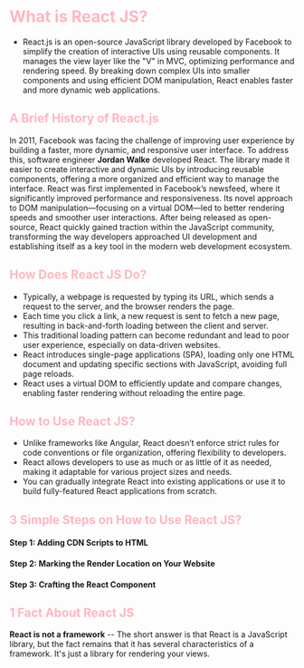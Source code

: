 <h1 style="color: lightpink; font-weight: bold;">What is React JS?</h1>

- React.js is an open-source JavaScript library developed by Facebook to simplify the creation of interactive UIs using reusable components. It manages the view layer like the "V" in MVC, optimizing performance and rendering speed. By breaking down complex UIs into smaller components and using efficient DOM manipulation, React enables faster and more dynamic web applications.

<h2 style="color: lightpink; font-weight: bold;">A Brief History of React.js</h2>

In 2011, Facebook was facing the challenge of improving user experience by building a faster, more dynamic, and responsive user interface. To address this, software engineer **Jordan Walke** developed React. The library made it easier to create interactive and dynamic UIs by introducing reusable components, offering a more organized and efficient way to manage the interface. React was first implemented in Facebook’s newsfeed, where it significantly improved performance and responsiveness. Its novel approach to DOM manipulation—focusing on a virtual DOM—led to better rendering speeds and smoother user interactions. After being released as open-source, React quickly gained traction within the JavaScript community, transforming the way developers approached UI development and establishing itself as a key tool in the modern web development ecosystem. 

<h2 style="color: lightpink; font-weight: bold;">How Does React JS Do?</h2>

- Typically, a webpage is requested by typing its URL, which sends a request to the server, and the browser renders the page.
- Each time you click a link, a new request is sent to fetch a new page, resulting in back-and-forth loading between the client and server.
- This traditional loading pattern can become redundant and lead to poor user experience, especially on data-driven websites.
- React introduces single-page applications (SPA), loading only one HTML document and updating specific sections with JavaScript, avoiding full page reloads.
- React uses a virtual DOM to efficiently update and compare changes, enabling faster rendering without reloading the entire page.

<h2 style="color: lightpink; font-weight: bold;">How to Use React JS?</h2>

- Unlike frameworks like Angular, React doesn’t enforce strict rules for code conventions or file organization, offering flexibility to developers.
- React allows developers to use as much or as little of it as needed, making it adaptable for various project sizes and needs.
- You can gradually integrate React into existing applications or use it to build fully-featured React applications from scratch.

<h2 style="color: lightpink; font-weight: bold;">3 Simple Steps on How to Use React JS?</h2>

<h4 style="font-weight: bold;">Step 1: Adding CDN Scripts to HTML</h4>
<h4 style="font-weight: bold;">Step 2: Marking the Render Location on Your Website</h4>
<h4 style="font-weight: bold;">Step 3: Crafting the React Component</h4>

<h2 style="color: lightpink; font-weight: bold;">1 Fact About React JS</h2>

**React is not a framework**
-- The short answer is that React is a JavaScript library, but the fact remains that it has several characteristics of a framework. It's just a library for rendering your views.